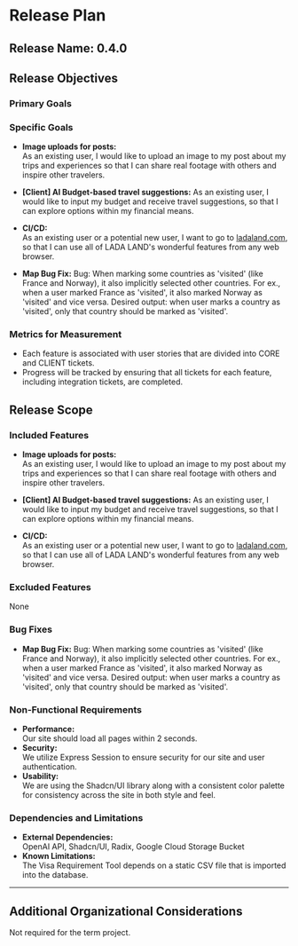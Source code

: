 # Release Plan

## Release Name: 0.4.0

## Release Objectives

### Primary Goals

### Specific Goals

- **Image uploads for posts:**  
  Аs an existing user, I would like to upload an image to my post about my trips and experiences so that I can share real footage with others and inspire other travelers.

- **[Client] AI Budget-based travel suggestions:**
  Аs an existing user, I would like to input my budget and receive travel suggestions, so that I can explore options within my financial means.

- **CI/CD:**  
  As an existing user or a potential new user, I want to go to [ladaland.com](https://ladaland.com/), so that I can use all of LADA LAND's wonderful features from any web browser.

- **Map Bug Fix:**
  Bug: When marking some countries as 'visited' (like France and Norway), it also implicitly selected other countries. For ex., when a user marked France as 'visited', it also marked Norway as 'visited' and vice versa. 
  Desired output: when user marks a country as 'visited', only that country should be marked as 'visited'.

### Metrics for Measurement

- Each feature is associated with user stories that are divided into CORE and CLIENT tickets.
- Progress will be tracked by ensuring that all tickets for each feature, including integration tickets, are completed.

## Release Scope

### Included Features
- **Image uploads for posts:**  
  Аs an existing user, I would like to upload an image to my post about my trips and experiences so that I can share real footage with others and inspire other travelers.

- **[Client] AI Budget-based travel suggestions:**
  Аs an existing user, I would like to input my budget and receive travel suggestions, so that I can explore options within my financial means.

- **CI/CD:**  
  As an existing user or a potential new user, I want to go to [ladaland.com](https://ladaland.com/), so that I can use all of LADA LAND's wonderful features from any web browser.


### Excluded Features

None

### Bug Fixes

- **Map Bug Fix:**
  Bug: When marking some countries as 'visited' (like France and Norway), it also implicitly selected other countries. For ex., when a user marked France as 'visited', it also marked Norway as 'visited' and vice versa. 
  Desired output: when user marks a country as 'visited', only that country should be marked as 'visited'.

### Non-Functional Requirements

- **Performance:**  
  Our site should load all pages within 2 seconds.
- **Security:**  
  We utilize Express Session to ensure security for our site and user authentication.
- **Usability:**  
  We are using the Shadcn/UI library along with a consistent color palette for consistency across the site in both style and feel.

### Dependencies and Limitations

- **External Dependencies:**  
  OpenAI API, Shadcn/UI, Radix, Google Cloud Storage Bucket
- **Known Limitations:**  
  The Visa Requirement Tool depends on a static CSV file that is imported into the database.

---

## Additional Organizational Considerations
  Not required for the term project.